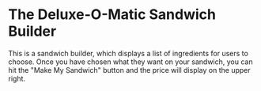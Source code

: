 # The Deluxe-O-Matic Sandwich Builder

This is a sandwich builder, which displays a list of ingredients for users to choose.  Once you have chosen what they want on your sandwich, you can hit the "Make My Sandwich" button and the price will display on the upper right.
